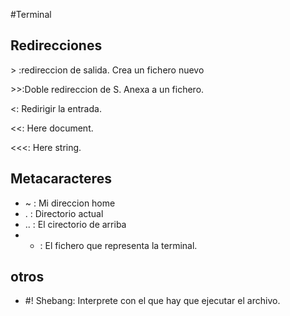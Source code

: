 #Terminal

## Redirecciones

&gt; :redireccion de salida. Crea un fichero nuevo

&gt;&gt;:Doble redireccion de S. Anexa a un fichero.

&lt;: Redirigir la entrada.

&lt;&lt;: Here document.

&lt;&lt;&lt;: Here string.

## Metacaracteres

* ~   : Mi direccion home
* .   : Directorio actual
* ..  : El cirectorio de arriba
* -   : El fichero que representa la terminal.

## otros

* #! Shebang: Interprete con el que hay que ejecutar el archivo.
